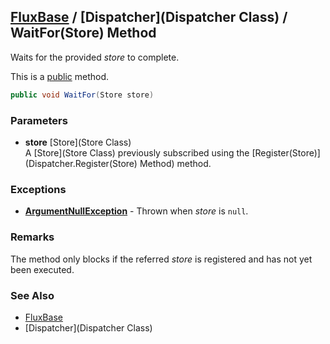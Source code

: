 [FluxBase](index) / [Dispatcher](Dispatcher Class) / WaitFor(Store) Method
---------------------------------------------------------------------------

Waits for the provided _store_ to complete.

This is a [public](https://docs.microsoft.com/dotnet/csharp/language-reference/keywords/public) method.

```c#
public void WaitFor(Store store)
```

### Parameters
* __store__ [Store](Store Class)  
A [Store](Store Class) previously subscribed using the [Register(Store)](Dispatcher.Register(Store) Method) method.

### Exceptions
* __[ArgumentNullException](https://docs.microsoft.com/dotnet/api/system.argumentnullexception)__ - Thrown when _store_ is `null`.

### Remarks
The method only blocks if the referred _store_ is registered and has not yet been executed.

### See Also
* [FluxBase](index)
* [Dispatcher](Dispatcher Class)